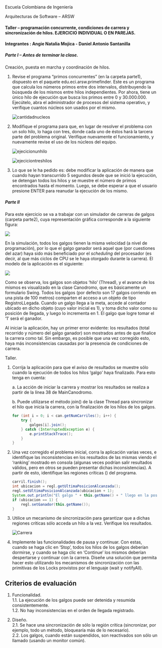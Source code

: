 Escuela Colombiana de Ingeniería

Arquitecturas de Software – ARSW

#### Taller – programación concurrente, condiciones de carrera y sincronización de hilos. EJERCICIO INDIVIDUAL O EN PAREJAS.

#### Integrantes : Angie Natalia Mojica - Daniel Antonio Santanilla

##### Parte I – Antes de terminar la clase.

Creación, puesta en marcha y coordinación de hilos.

1. Revise el programa “primos concurrentes” (en la carpeta parte1), dispuesto en el paquete edu.eci.arsw.primefinder. Este es un programa que calcula los números primos entre dos intervalos, distribuyendo la búsqueda de los mismos entre hilos independientes. Por ahora, tiene un único hilo de ejecución que busca los primos entre 0 y 30.000.000. Ejecútelo, abra el administrador de procesos del sistema operativo, y verifique cuantos núcleos son usados por el mismo.

    ![cantidadnucleos](./img/procesador1hiloparteI.png)

1. Modifique el programa para que, en lugar de resolver el problema con un solo hilo, lo haga con tres, donde cada uno de éstos hará la tarcera parte del problema original. Verifique nuevamente el funcionamiento, y nuevamente revise el uso de los núcleos del equipo.

    ![ejecicionunhilo](./img/ejecucion1hilo.png)

    ![ejeciciontreshilos](./img/ejecucion3hilos.png)

3. Lo que se le ha pedido es: debe modificar la aplicación de manera que cuando hayan transcurrido 5 segundos desde que se inició la ejecución, se detengan todos los hilos y se muestre el número de primos encontrados hasta el momento. Luego, se debe esperar a que el usuario presione ENTER para reanudar la ejecución de los mismo.



##### Parte II 


Para este ejercicio se va a trabajar con un simulador de carreras de galgos (carpeta parte2), cuya representación gráfica corresponde a la siguiente figura:

![](./img/media/image1.png)

En la simulación, todos los galgos tienen la misma velocidad (a nivel de programación), por lo que el galgo ganador será aquel que (por cuestiones del azar) haya sido más beneficiado por el *scheduling* del
procesador (es decir, al que más ciclos de CPU se le haya otorgado durante la carrera). El modelo de la aplicación es el siguiente:

![](./img/media/image2.png)

Como se observa, los galgos son objetos ‘hilo’ (Thread), y el avance de los mismos es visualizado en la clase Canodromo, que es básicamente un formulario Swing. Todos los galgos (por defecto son 17 galgos corriendo en una pista de 100 metros) comparten el acceso a un objeto de tipo
RegistroLLegada. Cuando un galgo llega a la meta, accede al contador ubicado en dicho objeto (cuyo valor inicial es 1), y toma dicho valor como su posición de llegada, y luego lo incrementa en 1. El galgo que
logre tomar el ‘1’ será el ganador.

Al iniciar la aplicación, hay un primer error evidente: los resultados (total recorrido y número del galgo ganador) son mostrados antes de que finalice la carrera como tal. Sin embargo, es posible que una vez corregido esto, haya más inconsistencias causadas por la presencia de condiciones de carrera.

Taller.

1.  Corrija la aplicación para que el aviso de resultados se muestre
    sólo cuando la ejecución de todos los hilos ‘galgo’ haya finalizado.
    Para esto tenga en cuenta:

    a.  La acción de iniciar la carrera y mostrar los resultados se realiza a partir de la línea 38 de MainCanodromo.

    b.  Puede utilizarse el método join() de la clase Thread para sincronizar el hilo que inicia la carrera, con la finalización de los hilos de los galgos.

    ```java
    for (int i = 0; i < can.getNumCarriles(); i++) {
        try {
            galgos[i].join();
        } catch (InterruptedException e) {
            e.printStackTrace();
        }
    }
    ```
    
2.  Una vez corregido el problema inicial, corra la aplicación varias
    veces, e identifique las inconsistencias en los resultados de las
    mismas viendo el ‘ranking’ mostrado en consola (algunas veces
    podrían salir resultados válidos, pero en otros se pueden presentar
    dichas inconsistencias). A partir de esto, identifique las regiones
    críticas () del programa.
    
    ```java
    carril.finish();
    int ubicacion = regl.getUltimaPosicionAlcanzada();
    regl.setUltimaPosicionAlcanzada(ubicacion + 1);
    System.out.println("El galgo " + this.getName() + " llego en la posicion " + ubicacion);
    if (ubicacion == 1) {
        regl.setGanador(this.getName());
    }
    ```

3.  Utilice un mecanismo de sincronización para garantizar que a dichas
    regiones críticas sólo acceda un hilo a la vez. Verifique los
    resultados.

    ![Carrera](./img/galgocarrera.png)

4.  Implemente las funcionalidades de pausa y continuar. Con estas,
    cuando se haga clic en ‘Stop’, todos los hilos de los galgos
    deberían dormirse, y cuando se haga clic en ‘Continue’ los mismos
    deberían despertarse y continuar con la carrera. Diseñe una solución que permita hacer esto utilizando los mecanismos de sincronización con las primitivas de los Locks provistos por el lenguaje (wait y notifyAll).


## Criterios de evaluación

1. Funcionalidad.\
    1.1. La ejecución de los galgos puede ser detenida y resumida consistentemente.\
    1.2. No hay inconsistencias en el orden de llegada registrado.
    
2. Diseño.\
    2.1. Se hace una sincronización de sólo la región crítica (sincronizar, por ejemplo, todo un método, bloquearía más de lo necesario).\
    2.2. Los galgos, cuando están suspendidos, son reactivados son sólo un llamado (usando un monitor común).

